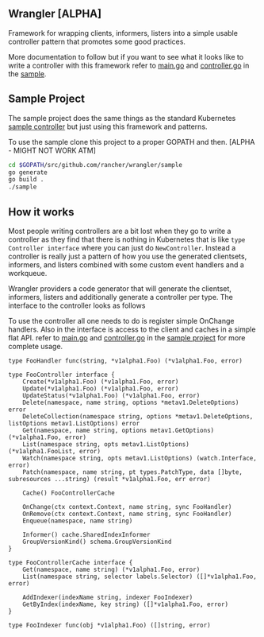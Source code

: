Wrangler [ALPHA]
--------
Framework for wrapping clients, informers, listers into a simple
usable controller pattern that promotes some good practices.

More documentation to follow but if you want to see what it
looks like to write a controller with this framework refer to
[main.go](https://github.com/rancher/wrangler/blob/master/sample/main.go) and [controller.go](https://github.com/rancher/wrangler/blob/master/sample/controller.go) in
 the [sample](https://github.com/rancher/wrangler/blob/master/sample).
 
Sample Project
------
The sample project does the same things as the standard Kubernetes [sample controller](https://github.com/kubernetes/sample-controller) but
just using this framework and patterns.

To use the sample clone this project to a proper GOPATH and then. [ALPHA - MIGHT NOT WORK ATM]

```bash
cd $GOPATH/src/github.com/rancher/wrangler/sample
go generate
go build .
./sample
```

How it works
------------

Most people writing controllers are a bit lost when they go to write a controller as they
find that there is nothing in Kubernetes that is like `type Controller interface` where you
can just do `NewController`.  Instead a controller is really just a pattern of how you use
the generated clientsets, informers, and listers combined with some custom event handlers and
a workqueue.

Wrangler providers a code generator that will generate the clientset, informers, listers and
additionally generate a controller per type.  The interface to the
controller looks as follows

To use the controller all one needs to do is register simple OnChange handlers.  Also in the
interface is access to the client and caches in a simple flat API. refer to
[main.go](https://github.com/rancher/wrangler/blob/master/sample/main.go) and [controller.go](https://github.com/rancher/wrangler/blob/master/sample/controller.go) in
 the [sample project](https://github.com/rancher/wrangler/blob/master/sample) for more complete usage.

```golang
type FooHandler func(string, *v1alpha1.Foo) (*v1alpha1.Foo, error)

type FooController interface {
	Create(*v1alpha1.Foo) (*v1alpha1.Foo, error)
	Update(*v1alpha1.Foo) (*v1alpha1.Foo, error)
	UpdateStatus(*v1alpha1.Foo) (*v1alpha1.Foo, error)
	Delete(namespace, name string, options *metav1.DeleteOptions) error
	DeleteCollection(namespace string, options *metav1.DeleteOptions, listOptions metav1.ListOptions) error
	Get(namespace, name string, options metav1.GetOptions) (*v1alpha1.Foo, error)
	List(namespace string, opts metav1.ListOptions) (*v1alpha1.FooList, error)
	Watch(namespace string, opts metav1.ListOptions) (watch.Interface, error)
	Patch(namespace, name string, pt types.PatchType, data []byte, subresources ...string) (result *v1alpha1.Foo, err error)

	Cache() FooControllerCache

	OnChange(ctx context.Context, name string, sync FooHandler)
	OnRemove(ctx context.Context, name string, sync FooHandler)
	Enqueue(namespace, name string)

	Informer() cache.SharedIndexInformer
	GroupVersionKind() schema.GroupVersionKind
}

type FooControllerCache interface {
	Get(namespace, name string) (*v1alpha1.Foo, error)
	List(namespace string, selector labels.Selector) ([]*v1alpha1.Foo, error)

	AddIndexer(indexName string, indexer FooIndexer)
	GetByIndex(indexName, key string) ([]*v1alpha1.Foo, error)
}

type FooIndexer func(obj *v1alpha1.Foo) ([]string, error)

```